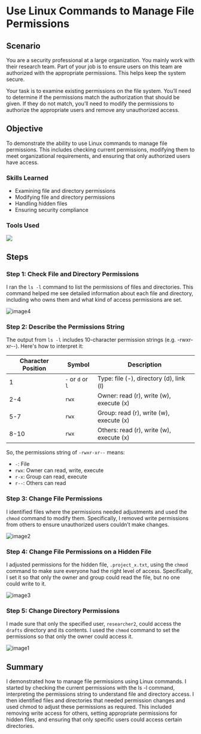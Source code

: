 # Use Linux Commands to Manage File Permissions

## Scenario

You are a security professional at a large organization. You mainly work with their research team. Part of your job is to ensure users on this team are authorized with the appropriate permissions. This helps keep the system secure. 

Your task is to examine existing permissions on the file system. You’ll need to determine if the permissions match the authorization that should be given. If they do not match, you’ll need to modify the permissions to authorize the appropriate users and remove any unauthorized access.

## Objective

To demonstrate the ability to use Linux commands to manage file permissions. This includes checking current permissions, modifying them to meet organizational requirements, and ensuring that only authorized users have access.

### Skills Learned

- Examining file and directory permissions
- Modifying file and directory permissions
- Handling hidden files
- Ensuring security compliance

### Tools Used

<img src="https://img.shields.io/badge/-Linux-FCC624?style=for-the-badge&logo=linux&logoColor=black" />

## Steps

### Step 1: Check File and Directory Permissions

I ran the `ls -l` command to list the permissions of files and directories. This command helped me see detailed information about each file and directory, including who owns them and what kind of access permissions are set.

![image4](https://github.com/user-attachments/assets/2a2f6031-4479-4d55-8bcc-8c3f2a5ec02b)

### Step 2: Describe the Permissions String

The output from `ls -l` includes 10-character permission strings (e.g. -rwxr-xr--). Here's how to interpret it:

| Character Position | Symbol | Description                                          |
|--------------------|--------|------------------------------------------------------|
| 1                  | `-` or `d` or `l` | Type: file (-), directory (d), link (l) |
| 2-4                | `rwx`    | Owner: read (r), write (w), execute (x) |
| 5-7                | `rwx`    | Group: read (r), write (w), execute (x) |
| 8-10               | `rwx`    | Others: read (r), write (w), execute (x) |

So, the permissions string of `-rwxr-xr--` means:
- `-`: File
- `rwx`: Owner can read, write, execute
- `r-x`: Group can read, execute
- `r--`: Others can read

### Step 3: Change File Permissions

I identified files where the permissions needed adjustments and used the `chmod` command to modify them. Specifically, I removed write permissions from others to ensure unauthorized users couldn’t make changes.

![image2](https://github.com/user-attachments/assets/bd5947d2-7725-4beb-b357-ba2cf02a2935)

### Step 4: Change File Permissions on a Hidden File

I adjusted permissions for the hidden file, `.project_x.txt`, using the `chmod` command to make sure everyone had the right level of access. Specifically, I set it so that only the owner and group could read the file, but no one could write to it.

![image3](https://github.com/user-attachments/assets/96098df3-fdb7-4bb3-b9a2-888f72f9ec49)

### Step 5: Change Directory Permissions

I made sure that only the specified user, `researcher2`, could access the `drafts` directory and its contents. I used the `chmod` command to set the permissions so that only the owner could access it.

![image1](https://github.com/user-attachments/assets/46c4b534-21d2-4259-a1a2-862ed495d253)

## Summary

I demonstrated how to manage file permissions using Linux commands. I started by checking the current permissions with the ls -l command, interpreting the permissions string to understand file and directory access. I then identified files and directories that needed permission changes and used chmod to adjust these permissions as required. This included removing write access for others, setting appropriate permissions for hidden files, and ensuring that only specific users could access certain directories.
